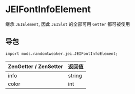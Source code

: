 # JEIFontInfoElement

继承 `JEIElement`, 因此 `JEISlot` 的全部可用 `Getter` 都可被使用

## 导包

~~~zenscript
import mods.randomtweaker.jei.JEIFontInfoElement;
~~~

| ZenGetter / ZenSetter | 返回值 |
| :-------- | :----- |
| info      | string |
| color     | int    |
